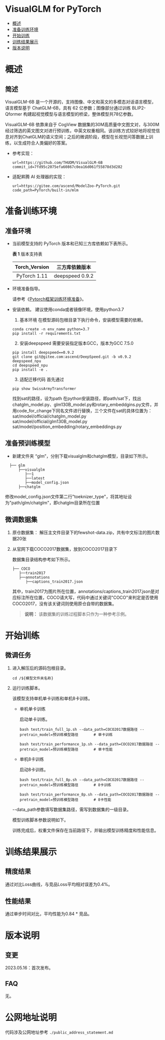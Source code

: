 # VisualGLM for PyTorch

-   [概述](概述.md)
-   [准备训练环境](准备训练环境.md)
-   [开始训练](开始训练.md)
-   [训练结果展示](训练结果展示.md)
-   [版本说明](版本说明.md)



# 概述

## 简述

VisualGLM-6B 是一个开源的，支持图像、中文和英文的多模态对话语言模型，语言模型基于 ChatGLM-6B，具有 62 亿参数；图像部分通过训练 BLIP2-Qformer 构建起视觉模型与语言模型的桥梁，整体模型共78亿参数。

VisualGLM-6B 依靠来自于 CogView 数据集的30M高质量中文图文对，与300M经过筛选的英文图文对进行预训练，中英文权重相同。该训练方式较好地将视觉信息对齐到ChatGLM的语义空间；之后的微调阶段，模型在长视觉问答数据上训练，以生成符合人类偏好的答案。

- 参考实现：

  ```
  url=https://github.com/THUDM/VisualGLM-6B
  commit_id=7fd95c2075efa60867c0ea16d061f55878d3d282
  ```

- 适配昇腾 AI 处理器的实现：

  ```
  url=https://gitee.com/ascend/ModelZoo-PyTorch.git
  code_path=PyTorch/built-in/mlm
  ```


# 准备训练环境

## 准备环境

- 当前模型支持的 PyTorch 版本和已知三方库依赖如下表所示。

  **表 1**  版本支持表

  | Torch_Version      | 三方库依赖版本                                 |
  | :--------: | :----------------------------------------------------------: |
  | PyTorch 1.11 | deepspeed 0.9.2 |
  
- 环境准备指导。

  请参考《[Pytorch框架训练环境准备](https://www.hiascend.com/document/detail/zh/ModelZoo/pytorchframework/ptes)》。
  
- 安装依赖。
  建议使用conda或者镜像环境，使用python3.7

  1. 基本环境
  在模型源码包根目录下执行命令，安装模型需要的依赖。
  ```
  conda create -n env_name python=3.7
  pip install -r requirements.txt

  ```
  2. 安装deepspeed
  需要安装指定版本GCC，版本为GCC 7.5.0

  ```
  pip install deepspeed==0.9.2
  git clone git@gitee.com:ascend/DeepSpeed.git -b v0.9.2 deepspeed_npu
  cd deepspeed_npu
  pip install -e .

  ```

  3. 适配迁移代码
  首先通过
  ```
  pip show SwissArmyTransformer
  ```
  找到sat的路径，设为path
  在python安装路径，即path/sat下，找出chatglm_model.py、glm130B_model.py和rotary_embeddgins.py文件，并用code_for_change下同名文件进行替换，三个文件在sat的具体位置为：
  sat/model/official/chatglm_model.py
  sat/model/official/glm130B_model.py
  sat/model/position_embedding/rotary_embeddings.py

## 准备预训练模型

- 新建文件夹 “glm”，分别下载visualglm和chatglm模型，目录如下所示。
```
  ├── glm
      ├──visualglm
         ├──1
         ├──latest
         ├──model_config.json
      ├──chatglm 
```
修改model_config.json文件第二行"toeknizer_type"，将其地址设为"path/glm/chatglm"，即chatglm目录所在位置

## 微调数据集

1. 原仓数据集：
   解压主文件目录下的fewshot-data.zip，共有中文标注的图片数据20张

2. 从官网下载COCO2017数据集，放到COCO2017目录下

   数据集目录结构参考如下所示。
   
   ```
   ├── COCO
      ├──train2017   
      ├──annotations
         ├──captions_train2017.json
   ```
   其中，train2017为图片所在位置，annotations/captions_train2017.json是对应标注所在位置，COCO请大写，代码中通过关键词"COCO"来判定是否使用COCO2017，没有该关键词则使用原仓自带的数据集。
   > **说明：** 
   >该数据集的训练过程脚本只作为一种参考示例。

# 开始训练

## 微调任务

1. 进入解压后的源码包根目录。

   ```
   cd /${模型文件夹名称}
   ```

2. 运行训练脚本。

   该模型支持单机单卡训练和单机8卡训练。

   - 单机单卡训练

     启动单卡训练。

     ```
     bash test/train_full_1p.sh --data_path=COCO2017数据路径 --pretrain_model=预训练模型路径       # 单卡训练
     
     bash test/train_performance_1p.sh --data_path=COCO2017数据路径 --pretrain_model=预训练模型路径       # 单卡性能
     ```
     
   - 单机8卡训练

     启动8卡训练。
     ```
     bash test/train_full_8p.sh --data_path=COCO2017数据路径 --pretrain_model=预训练模型路径       # 8卡训练
     
     bash test/train_performance_8p.sh --data_path=COCO2017数据路径 --pretrain_model=预训练模型路径       # 8卡性能
     ```
     
     
   
   --data_path参数填写数据集路径，需写到数据集的一级目录。

   模型训练脚本参数说明如下。
   
   
   训练完成后，权重文件保存在当前路径下，并输出模型训练精度和性能信息。


# 训练结果展示

## 精度结果
通过对比Loss曲线，与竞品Loss平均相对误差为0.4%。





## 性能结果
通过单步时间对比，平均性能为0.84 * 竞品。



# 版本说明

## 变更

2023.05.16：首次发布。

## FAQ

无。

# 公网地址说明

代码涉及公网地址参考 ```./public_address_statement.md```